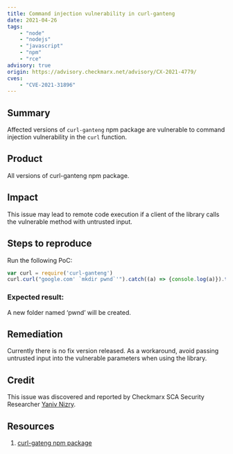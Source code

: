 ```yaml
---
title: Command injection vulnerability in curl-ganteng
date: 2021-04-26
tags:
	- "node"
	- "nodejs"
	- "javascript"
	- "npm"
	- "rce"
advisory: true
origin: https://advisory.checkmarx.net/advisory/CX-2021-4779/
cves:
	- "CVE-2021-31896"
---
```

## Summary
Affected versions of `curl-ganteng` npm package are vulnerable to command injection vulnerability in the `curl` function.

## Product
All versions of curl-ganteng npm package.

## Impact
This issue may lead to remote code execution if a client of the library calls the vulnerable method with untrusted input.

## Steps to reproduce
Run the following PoC:

```js
var curl = require('curl-ganteng')
curl.curl("google.com' `mkdir pwnd`'").catch((a) => {console.log(a)}).then((a) => {console.log(a)})
```

### Expected result:
A new folder named ‘pwnd’ will be created.

## Remediation
Currently there is no fix version released. As a workaround, avoid passing untrusted input into the vulnerable parameters when using the library.

## Credit
This issue was discovered and reported by Checkmarx SCA Security Researcher [Yaniv Nizry](https://www.twitter.com/ynizry).

## Resources
1. [curl-gateng npm package](https://www.npmjs.com/package/curl-ganteng)
